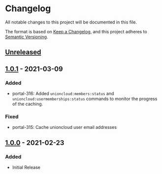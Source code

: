 # Changelog

All notable changes to this project will be documented in this file.

The format is based on [Keep a Changelog](https://keepachangelog.com/en/1.0.0/),
and this project adheres to [Semantic Versioning](https://semver.org/spec/v2.0.0.html).

## [Unreleased]

## [1.0.1] - 2021-03-09

### Added
- portal-316: Added `unioncloud:members:status` and `unioncloud:usermemberships:status` commands to monitor the progress of the caching.

### Fixed
- portal-315: Cache unioncloud user email addresses

## [1.0.0] - 2021-02-23

### Added
- Initial Release

[Unreleased]: https://github.com/bristol-su/unioncloud-portal/compare/v1.0.1...HEAD 
[1.0.1]: https://github.com/bristol-su/unioncloud-portal/compare/v1.0.0...v1.0.1
[1.0.0]: https://github.com/bristol-su/unioncloud-portal/releases/tag/v1.0.0
